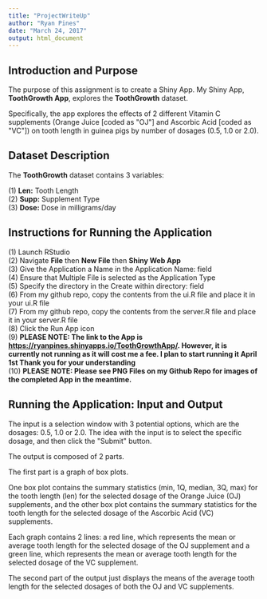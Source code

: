 ```yaml
---
title: "ProjectWriteUp"
author: "Ryan Pines"
date: "March 24, 2017"
output: html_document
---
```


## Introduction and Purpose

The purpose of this assignment is to create a Shiny App. My Shiny App, **ToothGrowth App**, explores the **ToothGrowth** dataset.

Specifically, the app explores the effects of 2 different Vitamin C supplements (Orange Juice [coded as "OJ"] and Ascorbic Acid [coded as "VC"]) on tooth length in guinea pigs by number of dosages (0.5, 1.0 or 2.0).


## Dataset Description

The **ToothGrowth** dataset contains 3 variables:  

(1)	**Len:** Tooth Length  
(2)	**Supp:** Supplement Type  
(3)	**Dose:** Dose in milligrams/day  


## Instructions for Running the Application

(1)	Launch RStudio  
(2)	Navigate **File** then **New File** then **Shiny Web App**  
(3)	Give the Application a Name in the Application Name: field  
(4)	Ensure that Multiple File is selected as the Application Type  
(5)	Specify the directory in the Create within directory: field  
(6)	From my github repo, copy the contents from the ui.R file and place it in your ui.R file  
(7)	From my github repo, copy the contents from the server.R file and place it in your server.R file  
(8)	Click the Run App icon  
(9)	**PLEASE NOTE: The link to the App is https://ryanpines.shinyapps.io/ToothGrowthApp/. However, it is currently not running as it will cost me a fee. I plan to start running it April 1st Thank you for your understanding**  
(10) **PLEASE NOTE: Please see PNG Files on my Github Repo for images of the completed App in the meantime.**

## Running the Application: Input and Output

The input is a selection window with 3 potential options, which are the dosages: 0.5, 1.0 or 2.0. The idea with the input is to select the specific dosage, and then click the "Submit" button.

The output is composed of 2 parts. 

The first part is a graph of box plots. 

One box plot contains the summary statistics (min, 1Q, median, 3Q, max) for the tooth length (len) for the selected dosage of the Orange Juice (OJ) supplements, and the other box plot contains the summary statistics for the tooth length for the selected dosage of the Ascorbic Acid (VC) supplements. 

Each graph contains 2 lines: a red line, which represents the mean or average tooth length for the selected dosage of the OJ supplement and a green line, which represents the mean or average tooth length for the selected dosage of the VC supplement. 

The second part of the output just displays the means of the average tooth length for the selected dosages of both the OJ and VC supplements.
